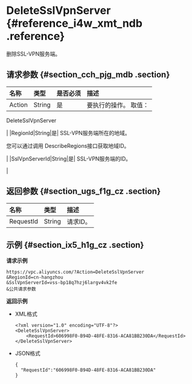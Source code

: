 # DeleteSslVpnServer {#reference_i4w_xmt_ndb .reference}

删除SSL-VPN服务端。

## 请求参数 {#section_cch_pjg_mdb .section}

|名称|类型|是否必须|描述|
|:-|:-|:---|:-|
|Action|String|是| 要执行的操作。 取值：

 DeleteSslVpnServer

 |
|RegionId|String|是| SSL-VPN服务端所在的地域。

 您可以通过调用 DescribeRegions接口获取地域ID。

 |
|SslVpnServerId|String|是| SSL-VPN服务端的ID。

 |

## 返回参数 {#section_ugs_f1g_cz .section}

|名称|类型|描述|
|:-|:-|:-|
|RequestId|String|请求ID。|

## 示例 {#section_ix5_h1g_cz .section}

**请求示例**

``` {#createVPCpub}
https://vpc.aliyuncs.com/?Action=DeleteSslVpnServer
&RegionId=cn-hangzhou
&SslVpnServerId=vss-bp18q7hzj6largv4vk2fe
&公共请求参数
```

**返回示例**

-   XML格式

    ```
    <?xml version="1.0" encoding="UTF-8"?>
    <DeleteSslVpnServer>
        <RequestId>606998F0-B94D-48FE-8316-ACA81BB230DA</RequestId>
    </DeleteSslVpnServer>
    ```

-   JSON格式

    ```
    {
      "RequestId":"606998F0-B94D-48FE-8316-ACA81BB230DA"
    }
    ```


